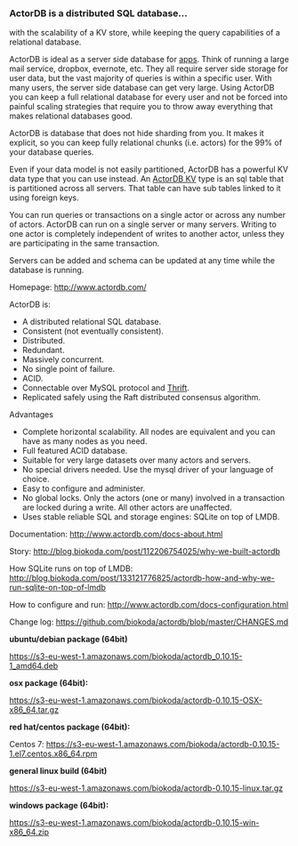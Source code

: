 ### ActorDB is a distributed SQL database...

with the scalability of a KV store, while keeping the query capabilities of a relational database.

ActorDB is ideal as a server side database for [apps](http://www.actordb.com/docs-examples.html#example_filesync). Think of running a large mail service, dropbox, evernote, etc. They all require server side storage for user data, but the vast majority of queries is within a specific user. With many users, the server side database can get very large. Using ActorDB you can keep a full relational database for every user and not be forced into painful scaling strategies that require you to throw away everything that makes relational databases good.

ActorDB is database that does not hide sharding from you. It makes it explicit, so you can keep fully relational chunks (i.e. actors) for the 99% of your database queries. 

Even if your data model is not easily partitioned, ActorDB has a powerful KV data type that you can use instead. An [ActorDB KV](http://www.actordb.com/docs-kvstore.html#about_kv_store) type is an sql table that is partitioned across all servers. That table can have sub tables linked to it using foreign keys. 

You can run queries or transactions on a single actor or across any number of actors. ActorDB can run on a single server or many servers. Writing to one actor is completely independent of writes to another actor, unless they are participating in the same transaction. 

Servers can be added and schema can be updated at any time while the database is running. 

Homepage: http://www.actordb.com/

ActorDB is:

*   A distributed relational SQL database.
*   Consistent (not eventually consistent).
*   Distributed.
*   Redundant.
*   Massively concurrent.
*   No single point of failure.
*   ACID.
*   Connectable over MySQL protocol and [Thrift](https://github.com/biokoda/actordb/blob/master/adbt.thrift).
*   Replicated safely using the Raft distributed consensus algorithm.

Advantages

*   Complete horizontal scalability. All nodes are equivalent and you can have as many nodes as you need.
*   Full featured ACID database.
*   Suitable for very large datasets over many actors and servers.
*   No special drivers needed. Use the mysql driver of your language of choice.
*   Easy to configure and administer.
*   No global locks. Only the actors (one or many) involved in a transaction are locked during a write. All other actors are unaffected.
*   Uses stable reliable SQL and storage engines: SQLite on top of LMDB.

Documentation: http://www.actordb.com/docs-about.html

Story: http://blog.biokoda.com/post/112206754025/why-we-built-actordb

How SQLite runs on top of LMDB: http://blog.biokoda.com/post/133121776825/actordb-how-and-why-we-run-sqlite-on-top-of-lmdb

How to configure and run: http://www.actordb.com/docs-configuration.html

Change log: https://github.com/biokoda/actordb/blob/master/CHANGES.md

**ubuntu/debian package (64bit)**

https://s3-eu-west-1.amazonaws.com/biokoda/actordb_0.10.15-1_amd64.deb

**osx package (64bit):**

https://s3-eu-west-1.amazonaws.com/biokoda/actordb-0.10.15-OSX-x86_64.tar.gz

**red hat/centos package (64bit):**

Centos 7: https://s3-eu-west-1.amazonaws.com/biokoda/actordb-0.10.15-1.el7.centos.x86_64.rpm

**general linux build (64bit)**

https://s3-eu-west-1.amazonaws.com/biokoda/actordb-0.10.15-linux.tar.gz

**windows package (64bit):**

https://s3-eu-west-1.amazonaws.com/biokoda/actordb-0.10.15-win-x86_64.zip
